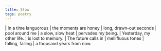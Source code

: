 ```yaml
---
title: Slow
tags: poetry
---
```


| In a time languorous
| the moments are honey
| long, drawn-out seconds
| pool around me
| a slow, slow heat
| pervades my being.
| Yesterday, my other life.
| is lost to memory.
| The future calls in
| mellifluous tones
| falling, falling
| a thousand years from now.
